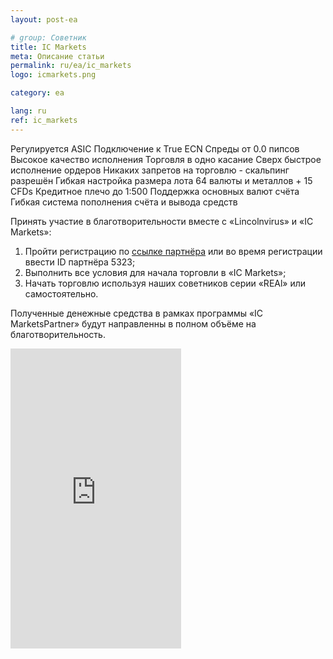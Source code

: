 ```yaml
---
layout: post-ea

# group: Cоветник
title: IC Markets
meta: Описание статьи
permalink: ru/ea/ic_markets
logo: icmarkets.png

category: ea

lang: ru
ref: ic_markets
---
```


Регулируется ASIC
Подключение к True ECN
Спреды от 0.0 пипсов
Высокое качество исполнения
Торговля в одно касание
Сверх быстрое исполнение ордеров
Никаких запретов на торговлю - скальпинг разрешён
Гибкая настройка размера лота
64 валюты и металлов + 15 CFDs
Кредитное плечо до 1:500
Поддержка основных валют счёта
Гибкая система пополнения счёта и вывода средств

Принять участие в благотворительности вместе с «Lincolnvirus» и «IC Markets»:

  1. Пройти регистрацию по [ссылке партнёра](https://www.icmarkets.com/?camp=5323 "IC Markets") или во время регистрации ввести ID партнёра 5323;
  2. Выполнить все условия для начала торговли в «IC Markets»;
  3. Начать торговлю используя наших советников серии «REAl» или самостоятельно.

Полученные денежные средства в рамках программы «IC MarketsPartner» будут направленны в полном объёме на благотворительность.

<iframe frameborder="0" height="480" src="https://secure.icmarkets.com//Partner/Widget/PriceWidget/5323" width="273"></iframe>

